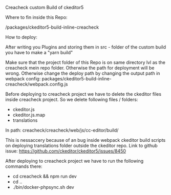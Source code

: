 Creacheck custom Build of ckeditor5

Where to fin inside this Repo:

/packages/ckeditor5-build-inline-creacheck

How to deploy:

After writing you Plugins and storing them in src - folder of the custom build
you have to make a "yarn build"

Make sure that the project folder of this Repo is on same directory lvl as the creacheck
mein repo folder. Otherwise the path for deployment will be wrong.
Otherwise change the deploy path by changing the output path in webpack config:
packages/ckeditor5-build-inline-creacheck/webpack.config.js

Before deploying to creacheck project we have to delete the ckeditor files inside
creacheck project. So we delete following files / folders:

- ckeditor.js
- ckeditor.js.map
- translations

In path: creacheck/creacheck/web/js/cc-editor/build/

This is nessaccery because of an bug inside webpack ckeditor build scripts on deploying
translations folder outside the ckeditor repo.
Link to github issue: https://github.com/ckeditor/ckeditor5/issues/8450

After deploying to creacheck project we have to run the following commands there:

- cd creacheck && npm run dev
- cd ..
- ./bin/docker-phpsync.sh dev

